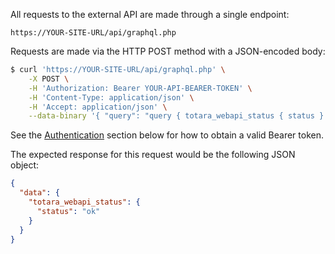 All requests to the external API are made through a single endpoint:

```text
https://YOUR-SITE-URL/api/graphql.php
```

Requests  are made via the HTTP POST method with a JSON-encoded body:

```sh
$ curl 'https://YOUR-SITE-URL/api/graphql.php' \
    -X POST \
    -H 'Authorization: Bearer YOUR-API-BEARER-TOKEN' \
    -H 'Content-Type: application/json' \
    -H 'Accept: application/json' \
    --data-binary '{ "query": "query { totara_webapi_status { status } }", "variables": "{}" }'
```

See the <a href="#introduction-item-1">Authentication</a> section below for how to obtain a valid Bearer token.

The expected response for this request would be the following JSON object:

```json
{
  "data": {
    "totara_webapi_status": {
      "status": "ok"
    }
  }
}
```
